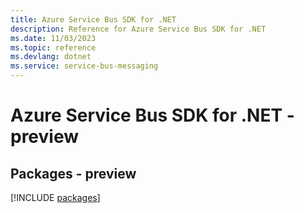 ```yaml
---
title: Azure Service Bus SDK for .NET
description: Reference for Azure Service Bus SDK for .NET
ms.date: 11/03/2023
ms.topic: reference
ms.devlang: dotnet
ms.service: service-bus-messaging
---
```

# Azure Service Bus SDK for .NET - preview
## Packages - preview
[!INCLUDE [packages](service-bus-index.md)]